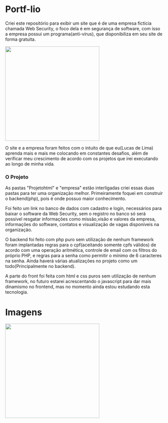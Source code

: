 # Portf-lio

Criei este repositório para exibir um site que é de uma empresa fictícia chamada Web Security, o foco dela é em segurança de software, com isso a empresa possui um programa(anti-vírus), que disponibiliza em seu site de forma gratuita.

<img src="https://media.giphy.com/media/xT8qBqdVZGkZIuIn9S/giphy.gif" width="300" height="300"/>

O site e a empresa foram feitos com o intuito de que eu(Lucas de Lima) aprenda mais e mais me colocando em constantes desafios, além de verificar meu crescimento de acordo com os projetos que irei executando ao longo de minha vida.

### O Projeto

 As pastas "Projetohtml" e "empresa" estão interligadas criei essas duas pastas para ter uma organização melhor. Primeiramente foquei em construir o backend(php), pois é onde possuo maior conhecimento. 
 
Foi feito um link no banco de dados com cadastro e login, necessários para baixar o software da Web Security, sem o registro no banco só será possível resgatar informações como missão,visão e valores da empresa, informações do software, contatos e visualização de vagas disponíveis na organização.

O backend foi feito com php puro sem utilização de nenhum framework foram implantadas regras para o cpf(aceitando somente cpfs válidos) de acordo com uma operação aritmética, controle de email com os filtros do próprio PHP, e regras para a senha como permitir o mínimo de 6 caracteres na senha.
Ainda haverá várias atualizações no projeto como um todo(Principalmente no backend). 

A parte do front foi feita com html e css puros sem utilização de nenhum framework, no futuro estarei acrescentando o javascript para dar mais dinamismo no frontend, mas no momento ainda estou estudando esta tecnologia.

# Imagens
 <img src="" width="300" height="300"/>
